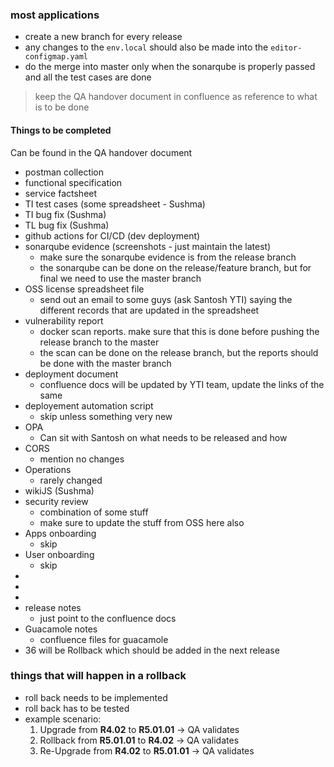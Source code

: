 ### most applications
- create a new branch for every release
- any changes to the `env.local` should also be made into the `editor-configmap.yaml`
- do the merge into master only when the sonarqube is properly passed and all the test cases are done
> keep the QA handover document in confluence as reference to what is to be done

#### Things to be completed
Can be found in the QA handover document
- postman collection
- functional specification
- service factsheet
- TI test cases (some spreadsheet - Sushma)
- TI bug fix (Sushma)
- TL bug fix (Sushma)
- github actions for CI/CD (dev deployment)
- sonarqube evidence (screenshots - just maintain the latest)
	- make sure the sonarqube evidence is from the release branch
	- the sonarqube can be done on the release/feature branch, but for final we need to use the master branch
- OSS license spreadsheet file
	- send out an email to some guys (ask Santosh YTI) saying the different records that are updated in the spreadsheet
- vulnerability report
	- docker scan reports. make sure that this is done before pushing the release branch to the master
	- the scan can be done on the release branch, but the reports should be done with the master branch
- deployment document
	- confluence docs will be updated by YTI team, update the links of the same
- deployement automation script
	- skip unless something very new
- OPA
	- Can sit with Santosh on what needs to be released and how
- CORS
	- mention no changes
- Operations
	- rarely changed
- wikiJS (Sushma)
- security review
	- combination of some stuff
	- make sure to update the stuff from OSS here also
- Apps onboarding
	- skip
- User onboarding
	- skip
- 
- 
- 
- release notes
	- just point to the confluence docs
- Guacamole notes
	- confluence files for guacamole
- 36 will be Rollback which should be added in the next release

### things that will happen in a rollback
- roll back needs to be implemented
- roll back has to be tested 
- example scenario:
	1. Upgrade from **R4.02** to **R5.01.01** -> QA validates
	2. Rollback from **R5.01.01** to **R4.02** -> QA validates
	3. Re-Upgrade from **R4.02** to **R5.01.01** -> QA validates